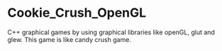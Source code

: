 # Cookie_Crush_OpenGL
C++ graphical games by using graphical libraries like openGL, glut and glew. This game is like candy crush game.
